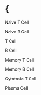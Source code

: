 # {

Naive T Cell

Naive B Cell

T Cell

B Cell

Memory T Cell

Memory B Cell

Cytotoxic T Cell

Plasma Cell
